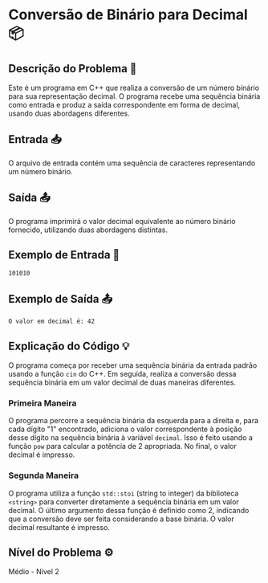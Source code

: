 # Conversão de Binário para Decimal 📦
## Descrição do Problema 📝
Este é um programa em C++ que realiza a conversão de um número binário para sua representação decimal. O programa recebe uma sequência binária como entrada e produz a saída correspondente em forma de decimal, usando duas abordagens diferentes.

## Entrada 📥
O arquivo de entrada contém uma sequência de caracteres representando um número binário.

## Saída 📤
O programa imprimirá o valor decimal equivalente ao número binário fornecido, utilizando duas abordagens distintas.

## Exemplo de Entrada 🚀
```
101010
```

## Exemplo de Saída 📤
```
O valor em decimal é: 42
```

## Explicação do Código 💡
O programa começa por receber uma sequência binária da entrada padrão usando a função `cin` do C++. Em seguida, realiza a conversão dessa sequência binária em um valor decimal de duas maneiras diferentes.

### Primeira Maneira
O programa percorre a sequência binária da esquerda para a direita e, para cada dígito "1" encontrado, adiciona o valor correspondente à posição desse dígito na sequência binária à variável `decimal`. Isso é feito usando a função `pow` para calcular a potência de 2 apropriada. No final, o valor decimal é impresso.

### Segunda Maneira
O programa utiliza a função `std::stoi` (string to integer) da biblioteca `<string>` para converter diretamente a sequência binária em um valor decimal. O último argumento dessa função é definido como 2, indicando que a conversão deve ser feita considerando a base binária. O valor decimal resultante é impresso.

## Nível do Problema ⚙️
Médio - Nível 2
